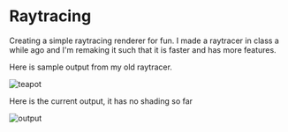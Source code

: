 Raytracing
==========

Creating a simple raytracing renderer for fun.
I made a raytracer in class a while ago and I'm remaking it such that it is faster and has more features.

Here is sample output from my old raytracer.

![teapot](https://raw.github.com/jkevin1/Raytracing/master/antialiased.png)

Here is the current output, it has no shading so far

![output](https://raw.github.com/jkevin1/Raytracing/master/spheres.png)
